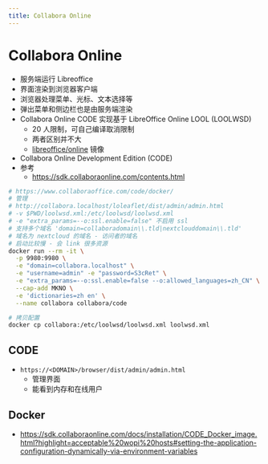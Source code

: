 ```yaml
---
title: Collabora Online
---
```


# Collabora Online

- 服务端运行 Libreoffice
- 界面渲染到浏览器客户端
- 浏览器处理菜单、光标、文本选择等
- 弹出菜单和侧边栏也是由服务端渲染
- Collabora Online CODE 实现基于 LibreOffice Online LOOL (LOOLWSD)
  - 20 人限制，可自己编译取消限制
  - 两者区别并不大
  - [libreoffice/online](https://hub.docker.com/r/libreoffice/online) 镜像
- Collabora Online Development Edition (CODE)
- 参考
  - https://sdk.collaboraonline.com/contents.html

```bash
# https://www.collaboraoffice.com/code/docker/
# 管理
# http://collabora.localhost/loleaflet/dist/admin/admin.html
# -v $PWD/loolwsd.xml:/etc/loolwsd/loolwsd.xml
# -e "extra_params=--o:ssl.enable=false" 不启用 ssl
# 支持多个域名 'domain=collaboradomain\\.tld|nextclouddomain\\.tld'
# 域名为 nextcloud 的域名 - 访问者的域名
# 启动比较慢 - 会 link 很多资源
docker run --rm -it \
  -p 9980:9980 \
  -e "domain=collabora.localhost" \
  -e "username=admin" -e "password=S3cRet" \
  -e "extra_params=--o:ssl.enable=false --o:allowed_languages=zh_CN" \
  --cap-add MKNO \
  -e 'dictionaries=zh en' \
  --name collabora collabora/code

# 拷贝配置
docker cp collabora:/etc/loolwsd/loolwsd.xml loolwsd.xml
```

## CODE

- `https://<DOMAIN>/browser/dist/admin/admin.html`
  - 管理界面
  - 能看到内存和在线用户

## Docker

- https://sdk.collaboraonline.com/docs/installation/CODE_Docker_image.html?highlight=acceptable%20wopi%20hosts#setting-the-application-configuration-dynamically-via-environment-variables
